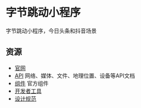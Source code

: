 # 字节跳动小程序

字节跳动小程序，今日头条和抖音场景

## 资源

* [官网](https://developer.toutiao.com/)
* [API](https://developer.toutiao.com/docs/api/) 网络、媒体、文件、地理位置、设备等API文档
* [组件](https://developer.toutiao.com/docs/comp/) 官方组件
* [开发者工具](https://developer.toutiao.com/docs/devtool/)
* [设计规范](https://developer.toutiao.com/docs/design/spec.html)

